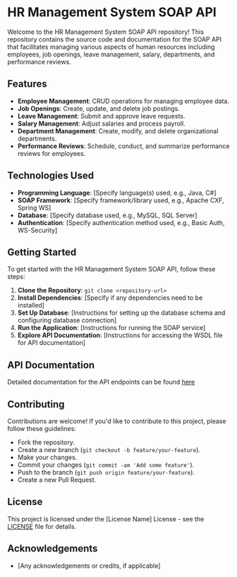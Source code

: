 # HR Management System SOAP API

Welcome to the HR Management System SOAP API repository! This repository contains the source code and documentation for the SOAP API that facilitates managing various aspects of human resources including employees, job openings, leave management, salary, departments, and performance reviews.

## Features

- **Employee Management**: CRUD operations for managing employee data.
- **Job Openings**: Create, update, and delete job postings.
- **Leave Management**: Submit and approve leave requests.
- **Salary Management**: Adjust salaries and process payroll.
- **Department Management**: Create, modify, and delete organizational departments.
- **Performance Reviews**: Schedule, conduct, and summarize performance reviews for employees.

## Technologies Used

- **Programming Language**: [Specify language(s) used, e.g., Java, C#]
- **SOAP Framework**: [Specify framework/library used, e.g., Apache CXF, Spring WS]
- **Database**: [Specify database used, e.g., MySQL, SQL Server]
- **Authentication**: [Specify authentication method used, e.g., Basic Auth, WS-Security]

## Getting Started

To get started with the HR Management System SOAP API, follow these steps:

1. **Clone the Repository**: `git clone <repository-url>`
2. **Install Dependencies**: [Specify if any dependencies need to be installed]
3. **Set Up Database**: [Instructions for setting up the database schema and configuring database connection]
4. **Run the Application**: [Instructions for running the SOAP service]
5. **Explore API Documentation**: [Instructions for accessing the WSDL file for API documentation]

## API Documentation

Detailed documentation for the API endpoints can be found [here](https://documenter.getpostman.com/view/33815865/2sA3BgBw72)

## Contributing

Contributions are welcome! If you'd like to contribute to this project, please follow these guidelines:

- Fork the repository.
- Create a new branch (`git checkout -b feature/your-feature`).
- Make your changes.
- Commit your changes (`git commit -am 'Add some feature'`).
- Push to the branch (`git push origin feature/your-feature`).
- Create a new Pull Request.

## License

This project is licensed under the [License Name] License - see the [LICENSE](LICENSE) file for details.

## Acknowledgements

- [Any acknowledgements or credits, if applicable]


